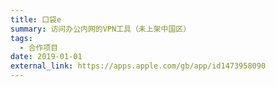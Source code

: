```yaml
---
title: 口袋e
summary: 访问办公内网的VPN工具（未上架中国区）
tags:
  - 合作项目
date: 2019-01-01
external_link: https://apps.apple.com/gb/app/id1473958090
---
```

